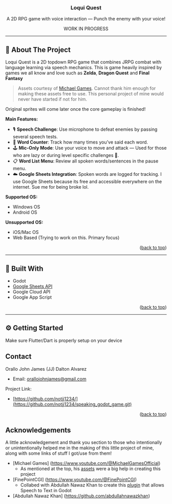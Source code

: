 <div align="center">
  <h3 align="center">Loqui Quest</h3>

  <p align="center">
    A 2D RPG game with voice interaction — Punch the enemy with your voice!
  </p>
  <p align="center">
    WORK IN PROGRESS
  </p>
</div>

---

## 📖 About The Project

Loqui Quest is a 2D topdown RPG game that combines JRPG combat with language learning via speech mechanics. This is game heavily inspired by games we all know and love such as **Zelda**, **Dragon Quest** and **Final Fantasy**

> Assets courtesy of [Michael Games](https://michaelgames.itch.io/2d-action-adventure-rpg-assets).
> Cannot thank him enough for making these assets free to use. This personal project of mine would never have started if not for him.

Original sprites will come later once the core gameplay is finished!

**Main Features:**
- 🎙️ **Speech Challenge**: Use microphone to defeat enemies by passing several speech tests.
- 🧠 **Word Counter**: Track how many times you’ve said each word.
- 🕹️ **Mic-Only Mode**: Use your voice to move and attack — Used for those who are lazy or during level specific challenges 👀.
- 📋 **Word List Menu**: Review all spoken words/sentences in the pause menu.
- ☁️ **Google Sheets Integration**: Spoken words are logged for tracking. I use Google Sheets because its free and accessible everywhere on the internet. Sue me for being broke lol.

**Supported OS:**
- Windows OS
- Android OS

**Unsupported OS:**
- iOS/Mac OS
- Web Based (Trying to work on this. Primary focus)

<p align="right">(<a href="#readme-top">back to top</a>)</p>

---

## 🚧 Built With

* Godot
* [Google Sheets API](https://developers.google.com/sheets/api)
* Google Cloud API
* Google App Script

<p align="right">(<a href="#readme-top">back to top</a>)</p>

---

## ⚙️ Getting Started
Make sure Flutter/Dart is properly setup on your device

<!-- CONTACT -->
## Contact

Orallo John James (JJ) Dalton Alvarez 
- Email: orallojohnjames@gmail.com

Project Link:
- [https://github.com/notjj1234/](https://github.com/notjj1234/speaking_godot_game.git)

<p align="right">(<a href="#readme-top">back to top</a>)</p>




<!--- Acknowledgements -->
## Acknowledgements

A little acknowledgement and thank you section to those who intentionally or unintentionally helped me in the making of this little project of mine, along with some links of stuff I got/use from them!

- [Michael Games] (https://www.youtube.com/@MichaelGamesOfficial)
	- As mentioned at the top, his [assets](https://michaelgames.itch.io/2d-action-adventure-rpg-assets) were a big help in creating this project 
- [FinePointCGI] (https://www.youtube.com/@FinePointCGI)
	- Collabed with Abdullah Nawaz Khan to create this [plugin](https://github.com/finepointcgi/SpeechToText-Android-Godot.git) that allows Speech to Text in Godot 
- [Abdullah Nawaz Khan] (https://github.com/abdullahnawazkhan)



